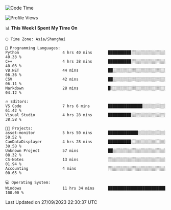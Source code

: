 <!--START_SECTION:waka-->
![Code Time](http://img.shields.io/badge/Code%20Time-1%2C268%20hrs%2013%20mins-blue)

![Profile Views](http://img.shields.io/badge/Profile%20Views-4-blue)

📊 **This Week I Spent My Time On** 

```text
🕑︎ Time Zone: Asia/Shanghai

💬 Programming Languages: 
Python                   4 hrs 40 mins       ██████████░░░░░░░░░░░░░░░   40.33 % 
C++                      4 hrs 38 mins       ██████████░░░░░░░░░░░░░░░   40.03 % 
VB.NET                   44 mins             ██░░░░░░░░░░░░░░░░░░░░░░░   06.36 % 
CSV                      42 mins             ██░░░░░░░░░░░░░░░░░░░░░░░   06.11 % 
Markdown                 28 mins             █░░░░░░░░░░░░░░░░░░░░░░░░   04.12 % 

🔥 Editors: 
VS Code                  7 hrs 6 mins        ███████████████░░░░░░░░░░   61.42 % 
Visual Studio            4 hrs 28 mins       ██████████░░░░░░░░░░░░░░░   38.58 % 

🐱‍💻 Projects: 
asset-monitor            5 hrs 50 mins       █████████████░░░░░░░░░░░░   50.52 % 
CanDataDisplayer         4 hrs 28 mins       ██████████░░░░░░░░░░░░░░░   38.58 % 
Unknown Project          57 mins             ██░░░░░░░░░░░░░░░░░░░░░░░   08.32 % 
CS-Notes                 13 mins             ░░░░░░░░░░░░░░░░░░░░░░░░░   01.94 % 
Accounting               4 mins              ░░░░░░░░░░░░░░░░░░░░░░░░░   00.65 % 

💻 Operating System: 
Windows                  11 hrs 34 mins      █████████████████████████   100.00 % 
```


 Last Updated on 27/09/2023 22:30:37 UTC
<!--END_SECTION:waka-->